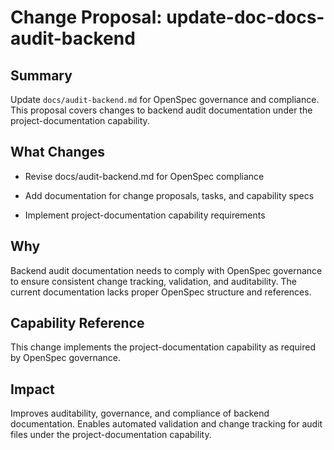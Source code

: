 # Change Proposal: update-doc-docs-audit-backend

## Summary

Update `docs/audit-backend.md` for OpenSpec governance and compliance. This proposal covers changes to backend audit documentation under the project-documentation capability.

## What Changes

- Revise docs/audit-backend.md for OpenSpec compliance

- Add documentation for change proposals, tasks, and capability specs

- Implement project-documentation capability requirements

## Why

Backend audit documentation needs to comply with OpenSpec governance to ensure consistent change tracking, validation, and auditability. The current documentation lacks proper OpenSpec structure and references.

## Capability Reference

This change implements the project-documentation capability as required by OpenSpec governance.

## Impact

Improves auditability, governance, and compliance of backend documentation. Enables automated validation and change tracking for audit files under the project-documentation capability.
